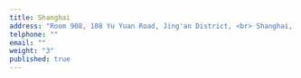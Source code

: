 ```yaml
---
title: Shanghai
address: "Room 908, 108 Yu Yuan Road, Jing'an District, <br> Shanghai, 200040"
telphone: ""
email: ""
weight: "3"
published: true
---
```


